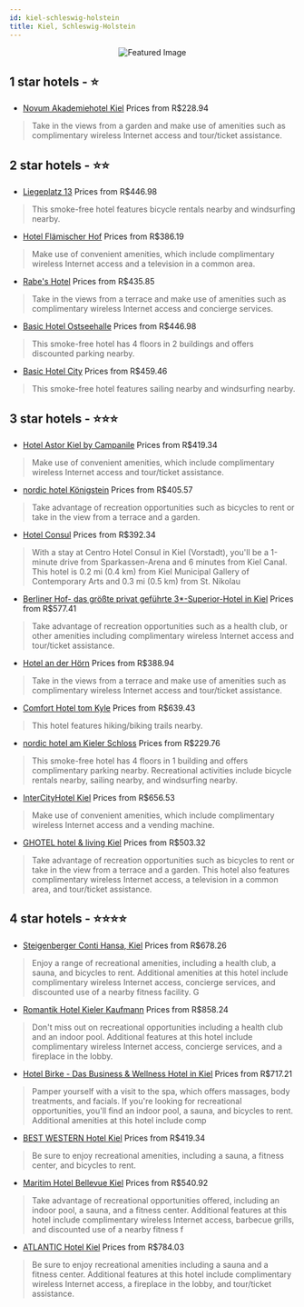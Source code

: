 ```yaml
---
id: kiel-schleswig-holstein
title: Kiel, Schleswig-Holstein
---
```


<center><img src="https://i.travelapi.com/hotels/1000000/20000/17800/17754/cf644baf_z.jpg" alt="Featured Image" /></center>


##  1 star hotels - ⭐️

-    [Novum Akademiehotel Kiel](https://us.hurb.com/hotels/kiel/novum-akademiehotel-kiel-JNP-JP554707?cmp=18055) Prices from R$228.94
   > Take in the views from a garden and make use of amenities such as complimentary wireless Internet access and tour/ticket assistance.

##  2 star hotels - ⭐️⭐️

-    [Liegeplatz 13](https://us.hurb.com/hotels/kiel/liegeplatz-13-JNP-JP132022?cmp=18055) Prices from R$446.98
   > This smoke-free hotel features bicycle rentals nearby and windsurfing nearby.
-    [Hotel Flämischer Hof](https://us.hurb.com/hotels/kiel/hotel-flamischer-hof-JNP-JP743219?cmp=18055) Prices from R$386.19
   > Make use of convenient amenities, which include complimentary wireless Internet access and a television in a common area.
-    [Rabe's Hotel](https://us.hurb.com/hotels/kiel/rabe-s-hotel-JNP-JP733279?cmp=18055) Prices from R$435.85
   > Take in the views from a terrace and make use of amenities such as complimentary wireless Internet access and concierge services.
-    [Basic Hotel Ostseehalle](https://us.hurb.com/hotels/kiel/basic-hotel-ostseehalle-JNP-JP137808?cmp=18055) Prices from R$446.98
   > This smoke-free hotel has 4 floors in 2 buildings and offers discounted parking nearby.
-    [Basic Hotel City](https://us.hurb.com/hotels/kiel/basic-hotel-city-JNP-JP137809?cmp=18055) Prices from R$459.46
   > This smoke-free hotel features sailing nearby and windsurfing nearby.

##  3 star hotels - ⭐️⭐️⭐️

-    [Hotel Astor Kiel by Campanile](https://us.hurb.com/hotels/kiel/hotel-astor-kiel-by-campanile-JNP-JP02740R?cmp=18055) Prices from R$419.34
   > Make use of convenient amenities, which include complimentary wireless Internet access and tour/ticket assistance.
-    [nordic hotel Königstein](https://us.hurb.com/hotels/kiel/nordic-hotel-konigstein-JNP-JP232093?cmp=18055) Prices from R$405.57
   > Take advantage of recreation opportunities such as bicycles to rent or take in the view from a terrace and a garden.
-    [Hotel Consul](https://us.hurb.com/hotels/kiel/hotel-consul-JNP-JP640066?cmp=18055) Prices from R$392.34
   > With a stay at Centro Hotel Consul in Kiel (Vorstadt), you'll be a 1-minute drive from Sparkassen-Arena and 6 minutes from Kiel Canal. This hotel is 0.2 mi (0.4 km) from Kiel Municipal Gallery of Contemporary Arts and 0.3 mi (0.5 km) from St. Nikolau
-    [Berliner Hof- das größte privat geführte 3*-Superior-Hotel in Kiel](https://us.hurb.com/hotels/kiel/berliner-hof-das-grosste-privat-gefuhrte-3-superior-hotel-in-kiel-JNP-JP119115?cmp=18055) Prices from R$577.41
   > Take advantage of recreation opportunities such as a health club, or other amenities including complimentary wireless Internet access and tour/ticket assistance.
-    [Hotel an der Hörn](https://us.hurb.com/hotels/kiel/hotel-an-der-horn-JNP-JP267055?cmp=18055) Prices from R$388.94
   > Take in the views from a terrace and make use of amenities such as complimentary wireless Internet access and tour/ticket assistance.
-    [Comfort Hotel tom Kyle](https://us.hurb.com/hotels/kiel/comfort-hotel-tom-kyle-JNP-JP788844?cmp=18055) Prices from R$639.43
   > This hotel features hiking/biking trails nearby.
-    [nordic hotel am Kieler Schloss](https://us.hurb.com/hotels/kiel/nordic-hotel-am-kieler-schloss-JNP-JP141607?cmp=18055) Prices from R$229.76
   > This smoke-free hotel has 4 floors in 1 building and offers complimentary parking nearby. Recreational activities include bicycle rentals nearby, sailing nearby, and windsurfing nearby.
-    [InterCityHotel Kiel](https://us.hurb.com/hotels/kiel/intercityhotel-kiel-JNP-JP824299?cmp=18055) Prices from R$656.53
   > Make use of convenient amenities, which include complimentary wireless Internet access and a vending machine.
-    [GHOTEL hotel & living Kiel](https://us.hurb.com/hotels/kiel/ghotel-hotel-living-kiel-JNP-JP029569?cmp=18055) Prices from R$503.32
   > Take advantage of recreation opportunities such as bicycles to rent or take in the view from a terrace and a garden. This hotel also features complimentary wireless Internet access, a television in a common area, and tour/ticket assistance.

##  4 star hotels - ⭐️⭐️⭐️⭐️

-    [Steigenberger Conti Hansa, Kiel](https://us.hurb.com/hotels/kiel/steigenberger-conti-hansa-kiel-JNP-JP075695?cmp=18055) Prices from R$678.26
   > Enjoy a range of recreational amenities, including a health club, a sauna, and bicycles to rent. Additional amenities at this hotel include complimentary wireless Internet access, concierge services, and discounted use of a nearby fitness facility. G
-    [Romantik Hotel Kieler Kaufmann](https://us.hurb.com/hotels/kiel/romantik-hotel-kieler-kaufmann-JNP-JP352042?cmp=18055) Prices from R$858.24
   > Don't miss out on recreational opportunities including a health club and an indoor pool. Additional features at this hotel include complimentary wireless Internet access, concierge services, and a fireplace in the lobby.
-    [Hotel Birke - Das Business & Wellness Hotel in Kiel](https://us.hurb.com/hotels/kiel/hotel-birke-das-business-wellness-hotel-in-kiel-JNP-JP029567?cmp=18055) Prices from R$717.21
   > Pamper yourself with a visit to the spa, which offers massages, body treatments, and facials. If you're looking for recreational opportunities, you'll find an indoor pool, a sauna, and bicycles to rent. Additional amenities at this hotel include comp
-    [BEST WESTERN Hotel Kiel](https://us.hurb.com/hotels/kiel/best-western-hotel-kiel-JNP-JP058202?cmp=18055) Prices from R$419.34
   > Be sure to enjoy recreational amenities, including a sauna, a fitness center, and bicycles to rent.
-    [Maritim Hotel Bellevue Kiel](https://us.hurb.com/hotels/kiel/maritim-hotel-bellevue-kiel-JNP-JP097484?cmp=18055) Prices from R$540.92
   > Take advantage of recreational opportunities offered, including an indoor pool, a sauna, and a fitness center. Additional features at this hotel include complimentary wireless Internet access, barbecue grills, and discounted use of a nearby fitness f
-    [ATLANTIC Hotel Kiel](https://us.hurb.com/hotels/kiel/atlantic-hotel-kiel-JNP-JP230747?cmp=18055) Prices from R$784.03
   > Be sure to enjoy recreational amenities including a sauna and a fitness center. Additional features at this hotel include complimentary wireless Internet access, a fireplace in the lobby, and tour/ticket assistance.
